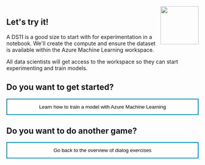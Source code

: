 <style>
.button  {
  border: none;
  color: black;
  width: 100%;
  padding: 12px 28px;
  background-color: white;
  border: 2px solid #008CBA;
  transition-duration: 0.4s;
}
.button:hover  {
  background-color: #008CBA;
  color: white; 
  border: 2px solid #008CBA;
}
</style>

<img style="float: right;width:100px;" src="../media/star.png">

## Let's try it!

A DS11 is a good size to start with for experimentation in a notebook. We'll create the compute and ensure the dataset is available within the Azure Machine Learning workspace. 

All data scientists will get access to the workspace so they can start experimenting and train models. 

## Do you want to get started?

<button class="button" onclick="window.location.href='https://docs.microsoft.com/learn/modules/train-local-model-with-azure-mls/';">Learn how to train a model with Azure Machine Learning</button>

## Do you want to do another game?

<button class="button" onclick="window.location.href='https://microsoftlearning.github.io/mslearn-aml-design/';">Go back to the overview of dialog exercises</button>

<script>
    //Get all details elements
    const questions = document.querySelectorAll('details');

    //add event listener
    questions.forEach(det => {
        det.addEventListener('toggle', toggleOpenOneOnly)
    })

// toggle state of details elements
    function toggleOpenOneOnly(e) {
        questions.forEach(det => {
            if (det != this) {
                let splitText = det.innerHTML.split("</summary>");
                det.innerHTML = splitText[0] + "</summary>\nYou already asked one question.\n";
            }
            
            det.removeEventListener('toggle', toggleOpenOneOnly)
        });
    }
</script>
